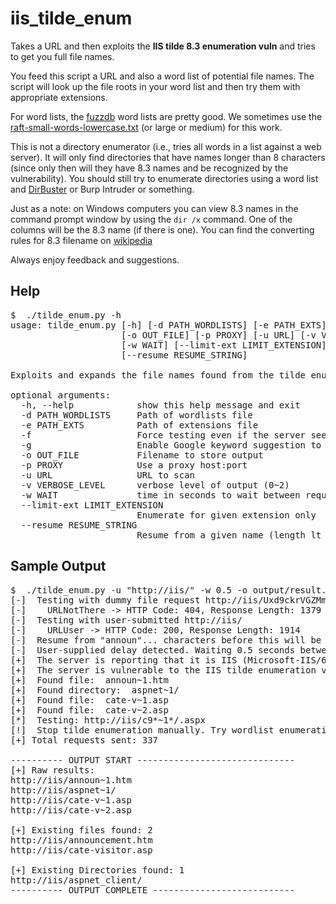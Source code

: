 iis_tilde_enum
==============

Takes a URL and then exploits the **IIS tilde 8.3 enumeration vuln** and tries to get you full file names.

You feed this script a URL and also a word list of potential file names. The script will look up the file
roots in your word list and then try them with appropriate extensions.

For word lists, the [fuzzdb](https://code.google.com/p/fuzzdb/) word lists are pretty good. We sometimes use the
[raft-small-words-lowercase.txt](https://code.google.com/p/fuzzdb/source/browse/trunk/discovery/PredictableRes/raft-small-words-lowercase.txt)
(or large or medium) for this work.

This is not a directory enumerator (i.e., tries all words in a list against a web server). It will only find
directories that have names longer than 8 characters (since only then will they have 8.3 names and be recognized
by the vulnerability). You should still try to enumerate directories using a word list and
[DirBuster](https://www.owasp.org/index.php/Category:OWASP_DirBuster_Project) or Burp Intruder or something.

Just as a note: on Windows computers you can view 8.3 names in the command prompt window by using the
`dir /x` command. One of the columns will be the 8.3 name (if there is one).
You can find the converting rules for 8.3 filename on [wikipedia](http://en.wikipedia.org/wiki/8.3_filename#How_to_convert_a_long_filename_to_a_short_filename)

Always enjoy feedback and suggestions.


Help
----
<pre>$  ./tilde_enum.py -h
usage: tilde_enum.py [-h] [-d PATH_WORDLISTS] [-e PATH_EXTS] [-f] [-g]
                     [-o OUT_FILE] [-p PROXY] [-u URL] [-v VERBOSE_LEVEL]
                     [-w WAIT] [--limit-ext LIMIT_EXTENSION]
                     [--resume RESUME_STRING]

Exploits and expands the file names found from the tilde enumeration vuln

optional arguments:
  -h, --help            show this help message and exit
  -d PATH_WORDLISTS     Path of wordlists file
  -e PATH_EXTS          Path of extensions file
  -f                    Force testing even if the server seems not vulnerable
  -g                    Enable Google keyword suggestion to enhance wordlists
  -o OUT_FILE           Filename to store output
  -p PROXY              Use a proxy host:port
  -u URL                URL to scan
  -v VERBOSE_LEVEL      verbose level of output (0~2)
  -w WAIT               time in seconds to wait between requests
  --limit-ext LIMIT_EXTENSION
                        Enumerate for given extension only
  --resume RESUME_STRING
                        Resume from a given name (length lt 6)
</pre>


Sample Output
-------------
<pre>
$  ./tilde_enum.py -u "http://iis/" -w 0.5 -o output/result.txt --resume=announ
[-]  Testing with dummy file request http://iis/Uxd9ckrVGZMmp.htm
[-]    URLNotThere -> HTTP Code: 404, Response Length: 1379
[-]  Testing with user-submitted http://iis/
[-]    URLUser -> HTTP Code: 200, Response Length: 1914
[-]  Resume from "announ"... characters before this will be ignored.
[-]  User-supplied delay detected. Waiting 0.5 seconds between HTTP requests.
[+]  The server is reporting that it is IIS (Microsoft-IIS/6.0).
[+]  The server is vulnerable to the IIS tilde enumeration vulnerability..
[+]  Found file:  announ~1.htm
[+]  Found directory:  aspnet~1/
[+]  Found file:  cate-v~1.asp
[+]  Found file:  cate-v~2.asp
[*]  Testing: http://iis/c9*~1*/.aspx
[!]  Stop tilde enumeration manually. Try wordlist enumeration from current findings now...
[+] Total requests sent: 337

---------- OUTPUT START ------------------------------
[+] Raw results:
http://iis/announ~1.htm
http://iis/aspnet~1/
http://iis/cate-v~1.asp
http://iis/cate-v~2.asp

[+] Existing files found: 2
http://iis/announcement.htm
http://iis/cate-visitor.asp

[+] Existing Directories found: 1
http://iis/aspnet_client/
---------- OUTPUT COMPLETE ---------------------------
</pre>
